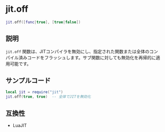 # jit.off

```lua
jit.off([func|true], [true|false])
```

## 説明

`jit.off` 関数は、JITコンパイラを無効にし、指定された関数または全体のコンパイル済みコードをフラッシュします。サブ関数に対しても無効化を再帰的に適用可能です。

## サンプルコード

```lua
local jit = require("jit")
jit.off(true, true)  -- 全体でJITを無効化
```

## 互換性

- LuaJIT